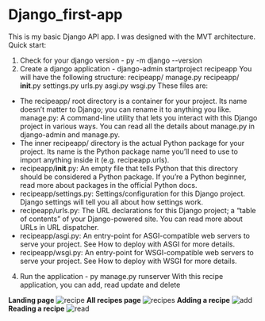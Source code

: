 # Django_first-app
This is my basic Django API app.
I was designed with the MVT architecture.
Quick start:
1. Check for your django version - py -m django --version
2. Create a django application - django-admin startproject recipeapp
   You will have the following structure:
  recipeapp/
    manage.py
    recipeapp/
        __init__.py
        settings.py
        urls.py
        asgi.py
        wsgi.py
   These files are:

- The recipeapp/ root directory is a container for your project. Its name doesn’t matter to Django; you can rename it to anything you like.
manage.py: A command-line utility that lets you interact with this Django project in various ways. You can read all the details about manage.py in django-admin and manage.py.
- The inner recipeapp/ directory is the actual Python package for your project. Its name is the Python package name you’ll need to use to import anything inside it (e.g. recipeapp.urls).
- recipeapp/__init__.py: An empty file that tells Python that this directory should be considered a Python package. If you’re a Python beginner, read more about packages in the official Python docs.
- recipeapp/settings.py: Settings/configuration for this Django project. Django settings will tell you all about how settings work.
- recipeapp/urls.py: The URL declarations for this Django project; a “table of contents” of your Django-powered site. You can read more about URLs in URL dispatcher.
- recipeapp/asgi.py: An entry-point for ASGI-compatible web servers to serve your project. See How to deploy with ASGI for more details.
- recipeapp/wsgi.py: An entry-point for WSGI-compatible web servers to serve your project. See How to deploy with WSGI for more details.
4. Run the application - py manage.py runserver
With this recipe application, you can add, read update and delete 

**Landing page**
![recipe](https://github.com/NoShadiah/Django_first-app/assets/107610642/5c95d069-6704-431a-97b6-46470d15b1ab)
**All recipes page**
![recipes](https://github.com/NoShadiah/Django_first-app/assets/107610642/30c36261-4f36-4b7a-8841-de3a58aba446)
**Adding a recipe**
![add](https://github.com/NoShadiah/Django_first-app/assets/107610642/73c28c13-c92d-4eda-990e-254104acd993)
**Reading a recipe**
![read](https://github.com/NoShadiah/Django_first-app/assets/107610642/1d3ddd04-ca5c-4211-9116-0977e4aabdd5)
